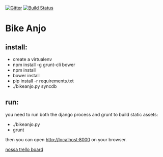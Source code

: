 [![Gitter](https://badges.gitter.im/Join%20Chat.svg)](https://gitter.im/bikeanjo/bikeanjo?utm_source=badge&utm_medium=badge&utm_campaign=pr-badge)
[![Build Status](https://travis-ci.org/bikeanjo/bikeanjo.svg)](https://travis-ci.org/bikeanjo/bikeanjo)

Bike Anjo
=========

install:
--------

* create a virtualenv
* npm install -g grunt-cli bower
* npm install
* bower install
* pip install -r requirements.txt
* ./bikeanjo.py syncdb

run:
----

you need to run both the django process and grunt to build static assets:

* ./bikeanjo.py
* grunt

then you can open [http://localhost:8000](http://localhost:8000) on your browser.

[nossa trello board](https://trello.com/b/jRVE7t8B/cocriacao-nova-plataforma-bike-anjo)